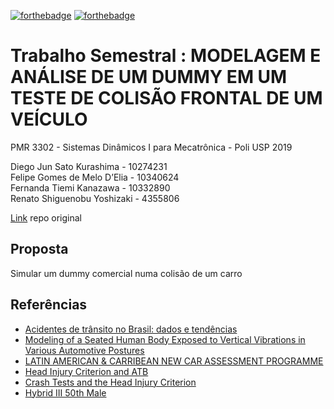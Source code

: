 [![forthebadge](https://forthebadge.com/images/badges/built-with-science.svg)](https://forthebadge.com) [![forthebadge](https://forthebadge.com/images/badges/pretty-risque.svg)](https://forthebadge.com)

# Trabalho Semestral : MODELAGEM E ANÁLISE DE UM DUMMY EM  UM TESTE DE COLISÃO FRONTAL  DE UM VEÍCULO

PMR 3302 - Sistemas Dinâmicos I para Mecatrônica - Poli USP 2019

Diego Jun Sato Kurashima - 10274231  
Felipe Gomes de Melo D’Elia - 10340624  
Fernanda Tiemi Kanazawa - 10332890  
Renato Shiguenobu Yoshizaki - 4355806  

[Link](https://github.com/FelipeGdM/SisDinEp1) repo original

## Proposta

Simular um dummy comercial numa colisão de um carro

## Referências

- [Acidentes de trânsito no Brasil: dados e tendências](https://www.scielosp.org/article/csp/1994.v10suppl1/S19-S44/)
- [Modeling of a Seated Human Body Exposed to Vertical Vibrations in Various Automotive
Postures](https://pdfs.semanticscholar.org/e314/6dfa2ca316f51fbd3acae27c4d6997e5a1ee.pdf)
- [LATIN AMERICAN & CARRIBEAN NEW CAR ASSESSMENT PROGRAMME](https://www.latinncap.com/data/protocolos/LatinNCAPAdultAssessmentProtocolv3.1front_and_side_2016.pdf)
- [Head Injury Criterion and ATB](http://mchenrysoftware.com/HIC%20and%20the%20ATB.pdf)
- [Crash Tests and the Head Injury Criterion](https://pdfs.semanticscholar.org/9791/b477e6081376219d5fa3526ea4da185e626b.pdf)
- [Hybrid III 50th Male](http://www.humaneticsatd.com/crash-test-dummies/frontal-impact/hiii-50m)


